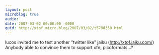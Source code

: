 ```yaml
---
layout: post
microblog: true
audio: 
date: 2007-03-02 00:00:00 -0000
guid: http://xtof.micro.blog/2007/03/02/t5788350.html
---
```

lucos invited me to test another "twitter like" jaiku (http://xtof.jaiku.com/) Anybody able to convince them to support xfn, picoformats...?

